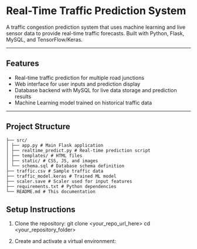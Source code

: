 # Real-Time Traffic Prediction System

A traffic congestion prediction system that uses machine learning and live sensor data to provide real-time traffic forecasts. Built with Python, Flask, MySQL, and TensorFlow/Keras.

---

## Features

- Real-time traffic prediction for multiple road junctions  
- Web interface for user inputs and prediction display  
- Database backend with MySQL for live data storage and prediction results  
- Machine Learning model trained on historical traffic data  

---

## Project Structure
```
├── src/
│ ├── app.py # Main Flask application
│ ├── realtime_predict.py # Real-time prediction script
│ ├── templates/ # HTML files
│ ├── static/ # CSS, JS, and images
│ └── schema.sql # Database schema definition
├── traffic.csv # Sample traffic data
├── traffic_model.keras # Trained ML model
├── scaler.save # Scaler used for input features
├── requirements.txt # Python dependencies
└── README.md # This documentation
 ```


## Setup Instructions

1. Clone the repository:
git clone <your_repo_url_here>
cd <your_repository_folder>


2. Create and activate a virtual environment:








